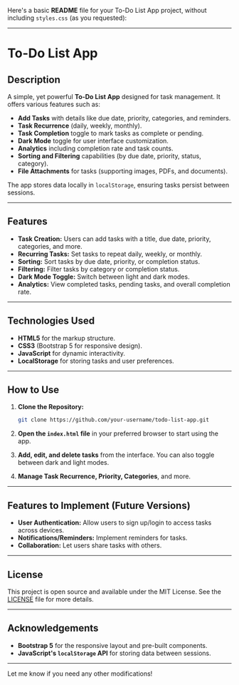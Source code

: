 Here's a basic **README** file for your To-Do List App project, without including `styles.css` (as you requested):

---

# To-Do List App

## Description

A simple, yet powerful **To-Do List App** designed for task management. It offers various features such as:

* **Add Tasks** with details like due date, priority, categories, and reminders.
* **Task Recurrence** (daily, weekly, monthly).
* **Task Completion** toggle to mark tasks as complete or pending.
* **Dark Mode** toggle for user interface customization.
* **Analytics** including completion rate and task counts.
* **Sorting and Filtering** capabilities (by due date, priority, status, category).
* **File Attachments** for tasks (supporting images, PDFs, and documents).

The app stores data locally in `localStorage`, ensuring tasks persist between sessions.

---

## Features

* **Task Creation:** Users can add tasks with a title, due date, priority, categories, and more.
* **Recurring Tasks:** Set tasks to repeat daily, weekly, or monthly.
* **Sorting:** Sort tasks by due date, priority, or completion status.
* **Filtering:** Filter tasks by category or completion status.
* **Dark Mode Toggle:** Switch between light and dark modes.
* **Analytics:** View completed tasks, pending tasks, and overall completion rate.

---

## Technologies Used

* **HTML5** for the markup structure.
* **CSS3** (Bootstrap 5 for responsive design).
* **JavaScript** for dynamic interactivity.
* **LocalStorage** for storing tasks and user preferences.

---

## How to Use

1. **Clone the Repository:**

   ```bash
   git clone https://github.com/your-username/todo-list-app.git
   ```

2. **Open the `index.html` file** in your preferred browser to start using the app.

3. **Add, edit, and delete tasks** from the interface. You can also toggle between dark and light modes.

4. **Manage Task Recurrence, Priority, Categories**, and more.

---

## Features to Implement (Future Versions)

* **User Authentication:** Allow users to sign up/login to access tasks across devices.
* **Notifications/Reminders:** Implement reminders for tasks.
* **Collaboration:** Let users share tasks with others.

---

## License

This project is open source and available under the MIT License. See the [LICENSE](LICENSE) file for more details.

---

## Acknowledgements

* **Bootstrap 5** for the responsive layout and pre-built components.
* **JavaScript's `localStorage` API** for storing data between sessions.

---

Let me know if you need any other modifications!
